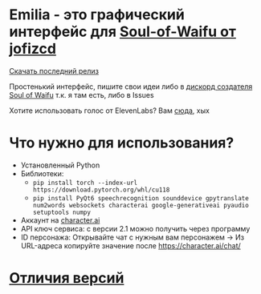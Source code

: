 # Emilia - это графический интерфейс для [Soul-of-Waifu от jofizcd](https://github.com/jofizcd/Soul-of-Waifu)

[Скачать последний релиз](https://github.com/Kajitsy/Emilia/releases/latest)

Простенький интерфейс, пишите свои идеи либо в [дискорд создателя Soul of Waifu](https://discord.gg/6UvYzBKCZK) т.к. я там есть, либо в Issues 

Хотите использовать голос от ElevenLabs? Вам [сюда](https://github.com/jofizcd/Soul-of-Waifu), хых
# Что нужно для использования?
- Установленный Python 
- Библиотеки:
  - `pip install torch --index-url https://download.pytorch.org/whl/cu118`
  - `pip install PyQt6 speechrecognition sounddevice gpytranslate num2words websockets characterai google-generativeai pyaudio setuptools numpy`
- Аккаунт на [character.ai](https://character.ai/) 
- API ключ сервиса: с версии 2.1 можно получить через программу 
- ID персонажа: Открывайте чат с нужным вам персонажем -> Из URL-адреса копируйте значение после https://character.ai/chat/

# [Отличия версий](https://github.com/Kajitsy/Emilia/blob/emilia/ru_version_history.md)
